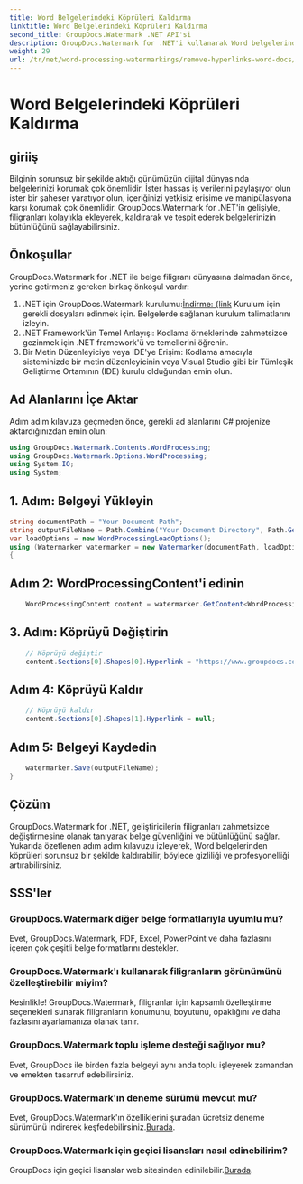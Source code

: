 ```yaml
---
title: Word Belgelerindeki Köprüleri Kaldırma
linktitle: Word Belgelerindeki Köprüleri Kaldırma
second_title: GroupDocs.Watermark .NET API'si
description: GroupDocs.Watermark for .NET'i kullanarak Word belgelerinden köprüleri nasıl kaldıracağınızı öğrenin. Belge güvenliğini zahmetsizce artırın.
weight: 29
url: /tr/net/word-processing-watermarkings/remove-hyperlinks-word-docs/
---
```


# Word Belgelerindeki Köprüleri Kaldırma

## giriiş
Bilginin sorunsuz bir şekilde aktığı günümüzün dijital dünyasında belgelerinizi korumak çok önemlidir. İster hassas iş verilerini paylaşıyor olun ister bir şaheser yaratıyor olun, içeriğinizi yetkisiz erişime ve manipülasyona karşı korumak çok önemlidir. GroupDocs.Watermark for .NET'in gelişiyle, filigranları kolaylıkla ekleyerek, kaldırarak ve tespit ederek belgelerinizin bütünlüğünü sağlayabilirsiniz.
## Önkoşullar
GroupDocs.Watermark for .NET ile belge filigranı dünyasına dalmadan önce, yerine getirmeniz gereken birkaç önkoşul vardır:
1.  .NET için GroupDocs.Watermark kurulumu:[İndirme: {link](https://releases.groupdocs.com/Watermark/net/) Kurulum için gerekli dosyaları edinmek için. Belgelerde sağlanan kurulum talimatlarını izleyin.
2. .NET Framework'ün Temel Anlayışı: Kodlama örneklerinde zahmetsizce gezinmek için .NET framework'ü ve temellerini öğrenin.
3. Bir Metin Düzenleyiciye veya IDE'ye Erişim: Kodlama amacıyla sisteminizde bir metin düzenleyicinin veya Visual Studio gibi bir Tümleşik Geliştirme Ortamının (IDE) kurulu olduğundan emin olun.

## Ad Alanlarını İçe Aktar
Adım adım kılavuza geçmeden önce, gerekli ad alanlarını C# projenize aktardığınızdan emin olun:
```csharp
using GroupDocs.Watermark.Contents.WordProcessing;
using GroupDocs.Watermark.Options.WordProcessing;
using System.IO;
using System;
```
## 1. Adım: Belgeyi Yükleyin
```csharp
string documentPath = "Your Document Path";
string outputFileName = Path.Combine("Your Document Directory", Path.GetFileName(documentPath));
var loadOptions = new WordProcessingLoadOptions();
using (Watermarker watermarker = new Watermarker(documentPath, loadOptions))
{
```
## Adım 2: WordProcessingContent'i edinin
```csharp
    WordProcessingContent content = watermarker.GetContent<WordProcessingContent>();
```
## 3. Adım: Köprüyü Değiştirin
```csharp
    // Köprüyü değiştir
    content.Sections[0].Shapes[0].Hyperlink = "https://www.groupdocs.com/”;
```
## Adım 4: Köprüyü Kaldır
```csharp
    // Köprüyü kaldır
    content.Sections[0].Shapes[1].Hyperlink = null;
```
## Adım 5: Belgeyi Kaydedin
```csharp
    watermarker.Save(outputFileName);
}
```

## Çözüm
GroupDocs.Watermark for .NET, geliştiricilerin filigranları zahmetsizce değiştirmesine olanak tanıyarak belge güvenliğini ve bütünlüğünü sağlar. Yukarıda özetlenen adım adım kılavuzu izleyerek, Word belgelerinden köprüleri sorunsuz bir şekilde kaldırabilir, böylece gizliliği ve profesyonelliği artırabilirsiniz.
## SSS'ler
### GroupDocs.Watermark diğer belge formatlarıyla uyumlu mu?
Evet, GroupDocs.Watermark, PDF, Excel, PowerPoint ve daha fazlasını içeren çok çeşitli belge formatlarını destekler.
### GroupDocs.Watermark'ı kullanarak filigranların görünümünü özelleştirebilir miyim?
Kesinlikle! GroupDocs.Watermark, filigranlar için kapsamlı özelleştirme seçenekleri sunarak filigranların konumunu, boyutunu, opaklığını ve daha fazlasını ayarlamanıza olanak tanır.
### GroupDocs.Watermark toplu işleme desteği sağlıyor mu?
Evet, GroupDocs ile birden fazla belgeyi aynı anda toplu işleyerek zamandan ve emekten tasarruf edebilirsiniz.
### GroupDocs.Watermark'ın deneme sürümü mevcut mu?
 Evet, GroupDocs.Watermark'ın özelliklerini şuradan ücretsiz deneme sürümünü indirerek keşfedebilirsiniz.[Burada](https://releases.groupdocs.com/).
### GroupDocs.Watermark için geçici lisansları nasıl edinebilirim?
 GroupDocs için geçici lisanslar web sitesinden edinilebilir.[Burada](https://purchase.groupdocs.com/temporary-license/).